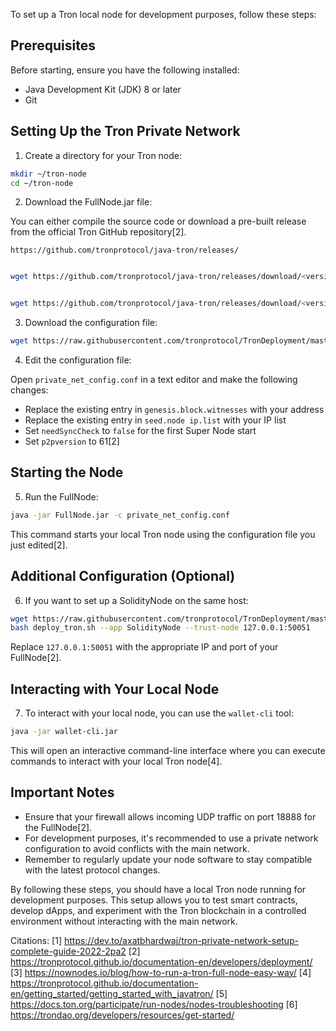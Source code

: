 To set up a Tron local node for development purposes, follow these steps:

## Prerequisites

Before starting, ensure you have the following installed:
- Java Development Kit (JDK) 8 or later
- Git

## Setting Up the Tron Private Network

1. Create a directory for your Tron node:

```bash
mkdir ~/tron-node
cd ~/tron-node
```

2. Download the FullNode.jar file:

You can either compile the source code or download a pre-built release from the official Tron GitHub repository[2].

`https://github.com/tronprotocol/java-tron/releases/`


```bash

wget https://github.com/tronprotocol/java-tron/releases/download/<version>/java-tron-<version>.tar.gz


wget https://github.com/tronprotocol/java-tron/releases/download/<version>/java-tron-<version>.tar.gz


```


3. Download the configuration file:

```bash
wget https://raw.githubusercontent.com/tronprotocol/TronDeployment/master/private_net_config.conf
```

4. Edit the configuration file:

Open `private_net_config.conf` in a text editor and make the following changes:
- Replace the existing entry in `genesis.block.witnesses` with your address
- Replace the existing entry in `seed.node ip.list` with your IP list
- Set `needSyncCheck` to `false` for the first Super Node start
- Set `p2pversion` to 61[2]

## Starting the Node

5. Run the FullNode:

```bash
java -jar FullNode.jar -c private_net_config.conf
```

This command starts your local Tron node using the configuration file you just edited[2].

## Additional Configuration (Optional)

6. If you want to set up a SolidityNode on the same host:

```bash
wget https://raw.githubusercontent.com/tronprotocol/TronDeployment/master/deploy_tron.sh -O deploy_tron.sh
bash deploy_tron.sh --app SolidityNode --trust-node 127.0.0.1:50051
```

Replace `127.0.0.1:50051` with the appropriate IP and port of your FullNode[2].

## Interacting with Your Local Node

7. To interact with your local node, you can use the `wallet-cli` tool:

```bash
java -jar wallet-cli.jar
```

This will open an interactive command-line interface where you can execute commands to interact with your local Tron node[4].

## Important Notes

- Ensure that your firewall allows incoming UDP traffic on port 18888 for the FullNode[2].
- For development purposes, it's recommended to use a private network configuration to avoid conflicts with the main network.
- Remember to regularly update your node software to stay compatible with the latest protocol changes.

By following these steps, you should have a local Tron node running for development purposes. This setup allows you to test smart contracts, develop dApps, and experiment with the Tron blockchain in a controlled environment without interacting with the main network.

Citations:
[1] https://dev.to/axatbhardwaj/tron-private-network-setup-complete-guide-2022-2pa2
[2] https://tronprotocol.github.io/documentation-en/developers/deployment/
[3] https://nownodes.io/blog/how-to-run-a-tron-full-node-easy-way/
[4] https://tronprotocol.github.io/documentation-en/getting_started/getting_started_with_javatron/
[5] https://docs.ton.org/participate/run-nodes/nodes-troubleshooting
[6] https://trondao.org/developers/resources/get-started/